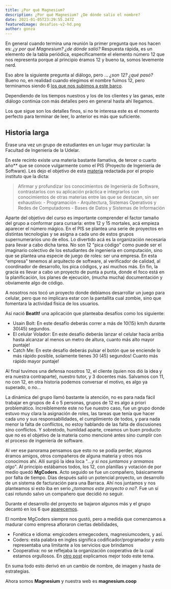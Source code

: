 ```yaml
---
title: ¿Por qué Magnesium?
description: ¿Por qué Magnesium? ¿De dónde salio el nombre?
date: 2021-01-05T23:29:55.247Z
featuredimage: desafios-v2-hd.png
author: gonza
---
```

En general cuando termina una reunión la primer pregunta que nos hacen es: *¿y por qué Magnesium? ¿de dónde salió?* Respuesta rápida, es un elemento de la tabla periódica, específicamente el elemento número 12 que nos representa porque al principio éramos 12 y bueno ta, somos levemente nerd.

Eso abre la siguiente pregunta al diálogo, pero ... *¿son 12? ¿qué pasó?* Bueno no, en realidad cuando elegimos el nombre fuimos 12, pero terminamos siendo 6 [los que nos subimos a este barco](/#nosotros).

Dependiendo de los tiempos nuestros y los de los clientes y las ganas, este diálogo continúa con más detalles pero en general hasta ahí llegamos. 

Los que sigue son los detalles finos, si no te interesa este es el momento perfecto para terminar de leer, lo anterior es más que suficiente. 

## Historia larga

Érase una vez un grupo de estudiantes en un lugar muy particular: la Facultad de Ingeniería de la Udelar. 

En este recinto existe una materia bastante llamativa, de tercer o cuarto año\*\* que se conoce vulgarmente como el PIS (Proyecto de Ingeniería de Software). Les dejo el objetivo de esta [materia](https://eva.fing.edu.uy/enrol/index.php?id=573) redactada por el propio instituto que la dicta:

> Afirmar y profundizar los conocimientos de Ingeniería de Software, contrastarlos con su aplicación práctica e integrarlos con conocimientos de otras materias entre las que se destacan, sin ser exhaustivo: - Programación - Arquitectura, Sistemas Operativos y Redes de Computadores - Bases de Datos y Sistemas de Información

Aparte del objetivo del curso es importante comprender el factor tamaño del grupo a conformar para cursarla: entre 12 y 15 mortales, acá empieza aparecer el número mágico. En el PIS se plantea una serie de proyectos en distintas tecnologías y se asigna a cada uno de estos grupos supernumerarios uno de ellos. Lo divertido acá es la organización necesaria para llevar a cabo dicha tarea. No son 12 "pica código" como puede ser el imaginario colectivo de los estudiantes de ingeniería en computación, sino que se plantea una especie de juego de roles: ser una empresa. En esta "empresa" tenemos al arquitecto de software, al verificador de calidad, al coordinador de desarrollo, los pica códigos, y así muchos más. En fin, la gracia es llevar a cabo un proyecto de punta a punta, donde el foco está en la planificación, los planes de ejecución, (mucha mucha) documentación y obviamente algo de código.

A nosotros nos tocó un proyecto donde debíamos desarrollar un juego para celular, pero que no implicara estar con la pantallita cual zombie, sino que fomentara la actividad física de los usuarios.

Así nació **BeatIt!** una aplicación que planteaba desafíos como los siguiente:

* Usain Bolt: En este desafío deberás correr a más de 10(15) km/h durante 30(45) segundos.
* El celular Volador: En este desafío deberás lanzar el celular hacia arriba hasta alcanzar al menos un metro de altura, cuanto más alto mayor puntaje!
* Catch Me: En este desafío deberás pulsar el botón que se enciende lo más rápido posible, solamente tienes 30 (45) segundos! Cuanto más rápido mayor puntaje!

Al final tuvimos una defensa nosotros 12, el cliente (quien nos dió la idea y era nuestra contraparte), nuestro tutor, y 3 docentes más. Salvamos con 11,  no con 12, en otra historia podemos conversar el motivo, es algo ya superado, o no...

La dinámica del grupo llamó bastante la atención, no es para nada fácil trabajar en grupos de 4 o 5 personas, grupos de 12 es algo a priori problemático. Increíblemente este no fue nuestro caso, fue un grupo donde estuvo muy clara la asignación de roles, las tareas que tenía que hacer cada uno y sus responsabilidades, el cumplimiento de todos, y para nada menor la falta de conflictos, no estoy hablando de las falta de discusiones sino conflictos. Y sobretodo, humildad aparte, creamos un buen producto que no es el objetivo de la materia como mencioné antes sino cumplir con el proceso de ingeniería de software.

Al ver ese panorama pensamos que esto no se podía perder, algunos éramos amigos, otros compañeros de alguna materia y otros nos conocimos ahí. Allí surgió la idea loca "*...y si nos juntamos y armamos algo*". Al principio estábamos todos, los 12, con planillas y votación de por medio quedó **MgCoders**. Acto seguido se fue un compañero, básicamente por falta de tiempo. Días después salió un potencial proyecto, un desarrollo de un sistema de facturación para una Barraca. Ahí nos juntamos y nos planteamos si esto iba en serio *¿tomamos este proyecto o no?*.  Fue un sí casi rotundo salvo un compañero que decidió no seguir.

Durante el desarrollo del proyecto se bajaron algunos más y el grupo decantó en los 6 que [aparecemos](/#nosotros).

El nombre MgCoders siempre nos gustó, pero a medida que comenzamos a madurar como empresa afloraron ciertas debilidades, 

* Fonética e idioma:  emgicoders emegecoders, magnesiumcoders, y así.
* Coders: esta palabra en ingles significa codificador/programador y esto representaba una limitante a los servicios que brindamos
* Cooperativa: no se reflejaba la organización cooperativa de la cual estamos orgullosos. En [otro post](/#blog/porque-cooperativa) explicamos mejor todo este tema.

En suma todo esto derivó en un cambio de nombre, de imagen  y hasta de estrategias.

Ahora somos **Magnesium** y nuestra web es **magnesium.coop**
